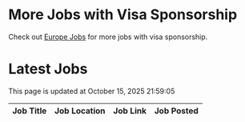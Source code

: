 # More Jobs with Visa Sponsorship

Check out [Europe Jobs](https://github.com/sureshparimi/europejobs#latest-jobs) for more jobs with visa sponsorship.

# Latest Jobs

This page is updated at October 15, 2025 21:59:05

| Job Title | Job Location | Job Link | Job Posted |
| --- | --- | --- | --- |
